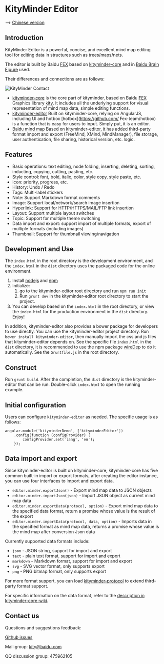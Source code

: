 KityMinder Editor
=================

--> [Chinese version](README-zh.md)

## Introduction

KityMinder Editor is a powerful, concise, and excellent mind map editing tool 
for editing data in structures such as trees/maps/nets.

The editor is built by Baidu [FEX](https://github.com/fex-team) based on 
[kityminder-core](https://github.com/fex-team/kityminder-core) and in 
[Baidu Brain Figure](http://naotu.baidu.com) used.

Their differences and connections are as follows:

![KityMinder Contact](relations.png "KityMinder Contact")

- [kityminder-core](https://github.com/fex-team/kityminder-core) is the core 
  part of kityminder, based on Baidu [FEX](https://github.com/fex-team) Graphics
  library [kity](https://github.com/fex-team/kity). It includes all the
  underlying support for visual representation of mind map data, simple
  editing functions.
- [kityminder-editor](https://github.com/fex-team/kityminder-editor) Built on
  kityminder-core, relying on AngularJS, including UI and hotbox
  [hotbox](https://github.com/ Fex-team/hotbox) is a function that is easy for
  users to input. Simply put, it is an editor.
- [Baidu mind map](http://naotu.baidu.com) Based on kityminder-editor, it has
  added third-party format import and export (FreeMind, XMind, MindManager), file
  storage, user authentication, file sharing, historical version, etc. logic.

## Features

- Basic operations: text editing, node folding, inserting, deleting, sorting,
  inducting, copying, cutting, pasting, etc.
- Style control: font, bold, italic, color, style copy, style paste, etc.
- Icon: priority, progress, etc.
- History: Undo / Redo
- Tags: Multi-label stickers
- Note: Support Markdown format comments
- Image: Support local/network/search image insertion
- Hyperlink: Support for HTTP/HTTPS/MAIL/FTP link insertion
- Layout: Support multiple layout switches
- Topic: Support for multiple theme switching
- Data import and export: support import of multiple formats, export of
  multiple formats (including images)
- Thumbnail: Support for thumbnail viewing/navigation

## Development and Use

The `index.html` in the root directory is the development environment, and the
`index.html` in the `dist` directory uses the packaged code for the online
environment.

1. Install [nodejs](http://nodejs.org) and [npm](https://docs.npmjs.com/getting-started/installing-node)
2. Initialize: 
   1. go to the kityminder-editor root directory and run `npm run init`
   2. Run `grunt dev` in the kityminder-editor root directory to start the project.
3. You can develop based on the `index.html` in the root directory, or view the
`index.html` for the production environment in the `dist` directory. Enjoy!

In addition, kityminder-editor also provides a bower package for developers to
use directly. You can use the kityminder-editor project directory.
Run `bower install kityminder-editor`, then manually import the css and js files
that kityminder-editor depends on. See the specific file `index.html` in the
`dist` directory, it is recommended to use the npm package
[wireDep](https://www.npmjs.com/package/wiredep) to do it automatically.
See the `Gruntfile.js` in the root directory.

## Construct
Run `grunt build`. After the completion, the `dist` directory is the
kityminder-editor that can be run. Double-click `index.html` to open the
running example.

## Initial configuration
Users can configure `kityminder-editor` as needed. The specific usage is as
follows:
```
angular.module('kityminderDemo', ['kityminderEditor'])
    .config(function (configProvider) {
        configProvider.set('lang', 'en');
    });

```

## Data import and export
Since kityminder-editor is built on kityminder-core, kityminder-core has five
common built-in import or export formats, after creating the editor instance,
you can use four interfaces to import and export data.

* `editor.minder.exportJson()` - Export mind map data to JSON objects
* `editor.minder.importJson(json)` - Import JSON object as current mind map data
* `editor.minder.exportData(protocol, option)` - Export mind map data to the
  specified data format, return a promise whose value is the result of the export
* `editor.minder.importData(protocol, data, option)` - Imports data in the
  specified format as mind map data, returns a promise whose value is the mind
  map after conversion Json data

Currently supported data formats include:

* `json` - JSON string, support for import and export
* `text` - plain text format, support for import and export
* `markdown` - Markdown format, support for import and export
* `svg` - SVG vector format, only supports export
* `png` - PNG bitmap format, only supports export

For more format support, you can load
[kityminder-protocol](https://github.com/fex-team/kityminder-protocol) to extend
third-party format support.

For specific information on the data format, refer to the [description in kityminder-core-wiki](https://github.com/fex-team/kityminder-core/wiki).

## Contact us
Questions and suggestions feedback:

[Github issues](https://github.com/fex-team/kityminder-editor/issues)

Mail group: kity@baidu.com

QQ discussion group: 475962105

